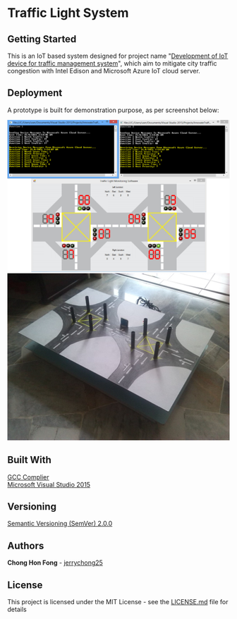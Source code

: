 # Traffic Light System

## Getting Started

This is an IoT based system designed for project name "[Development of IoT device for traffic management system](https://ieeexplore.ieee.org/document/7810059)", which aim to mitigate city traffic congestion with Intel Edison and Microsoft Azure IoT cloud server.

## Deployment

A prototype is built for demonstration purpose, as per screenshot below:<br>
<p align="center">
  <img src="Screenshot1.png" alt="Software">
  <img src="Screenshot2.png" alt="Prototype">
</p>

## Built With

[GCC Complier](https://gcc.gnu.org/)<br>
[Microsoft Visual Studio 2015](https://visualstudio.microsoft.com/)

## Versioning

[Semantic Versioning (SemVer) 2.0.0](http://semver.org/)

## Authors

**Chong Hon Fong** - [jerrychong25](https://github.com/jerrychong25)<br>

## License

This project is licensed under the MIT License - see the [LICENSE.md](LICENSE.md) file for details
